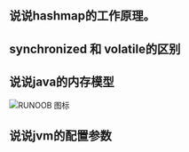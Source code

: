## 说说hashmap的工作原理。



## synchronized 和 volatile的区别


## 说说java的内存模型

![RUNOOB 图标](https://timgsa.baidu.com/timg?image&quality=80&size=b9999_10000&sec=1583837940650&di=e37372b9e9bced2beaac28b541ae2d82&imgtype=0&src=http%3A%2F%2Fwww.pianshen.com%2Fimages%2F27%2Fe7d3678817e4275bb6a3dd9191801fc3.png)

## 说说jvm的配置参数


